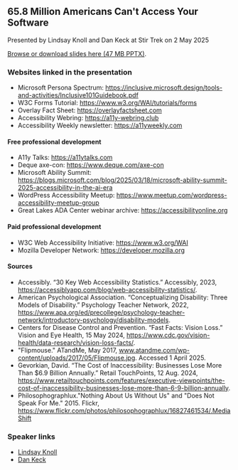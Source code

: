 ## 65.8 Million Americans Can't Access Your Software
Presented by Lindsay Knoll and Dan Keck at Stir Trek on 2 May 2025


[Browse or download slides here (47 MB PPTX)](https://go.osu.edu/65_8MillionAmericans).

### Websites linked in the presentation

- Microsoft Persona Spectrum: https://inclusive.microsoft.design/tools-and-activities/Inclusive101Guidebook.pdf
- W3C Forms Tutorial: https://www.w3.org/WAI/tutorials/forms
- Overlay Fact Sheet: https://overlayfactsheet.com
- Accessibility Webring: https://a11y-webring.club
- Accessibility Weekly newsletter: https://a11yweekly.com

#### Free professional development

- A11y Talks: https://a11ytalks.com
- Deque axe-con: https://www.deque.com/axe-con
- Microsoft Ability Summit: https://blogs.microsoft.com/blog/2025/03/18/microsoft-ability-summit-2025-accessibility-in-the-ai-era
- WordPress Accessibility Meetup: https://www.meetup.com/wordpress-accessibility-meetup-group
- Great Lakes ADA Center webinar archive: https://accessibilityonline.org

#### Paid professional development

- W3C Web Accessibility Initiative: https://www.w3.org/WAI
- Mozilla Developer Network: https://developer.mozilla.org

#### Sources

- Accessibly. “30 Key Web Accessibility Statistics.” Accessibly, 2023, https://accessiblyapp.com/blog/web-accessibility-statistics/.
- American Psychological Association. “Conceptualizing Disability: Three Models of Disability.” Psychology Teacher Network, 2022, https://www.apa.org/ed/precollege/psychology-teacher-network/introductory-psychology/disability-models.
- Centers for Disease Control and Prevention. “Fast Facts: Vision Loss.” Vision and Eye Health, 15 May 2024, https://www.cdc.gov/vision-health/data-research/vision-loss-facts/.
- "Flipmouse." ATandMe, May 2017, www.atandme.com/wp-content/uploads/2017/05/Flipmouse.jpg. Accessed 1 April 2025.
- Gevorkian, David. “The Cost of Inaccessibility: Businesses Lose More Than $6.9 Billion Annually.” Retail TouchPoints, 12 Aug. 2024, https://www.retailtouchpoints.com/features/executive-viewpoints/the-cost-of-inaccessibility-businesses-lose-more-than-6-9-billion-annually.
- Philosophographlux."Nothing About Us Without Us" and "Does Not Speak For Me." 2015. Flickr, https://www.flickr.com/photos/philosophographlux/16827461534/.MediaShift

### Speaker links

- [Lindsay Knoll](https://www.linkedin.com/in/lindsayknoll)
- [Dan Keck](https://www.linkedin.com/in/dankeck)
